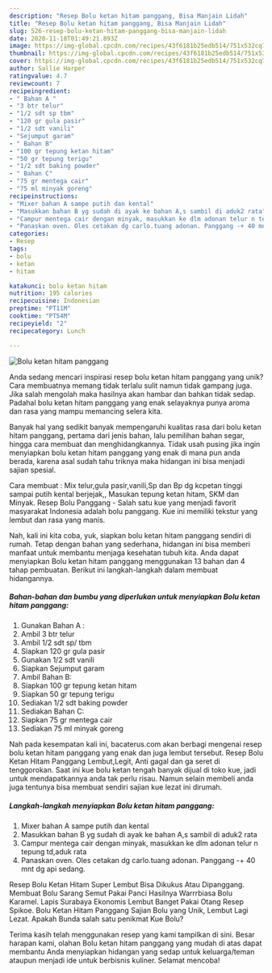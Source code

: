 ```yaml
---
description: "Resep Bolu ketan hitam panggang, Bisa Manjain Lidah"
title: "Resep Bolu ketan hitam panggang, Bisa Manjain Lidah"
slug: 526-resep-bolu-ketan-hitam-panggang-bisa-manjain-lidah
date: 2020-11-18T01:49:21.893Z
image: https://img-global.cpcdn.com/recipes/43f6181b25edb514/751x532cq70/bolu-ketan-hitam-panggang-foto-resep-utama.jpg
thumbnail: https://img-global.cpcdn.com/recipes/43f6181b25edb514/751x532cq70/bolu-ketan-hitam-panggang-foto-resep-utama.jpg
cover: https://img-global.cpcdn.com/recipes/43f6181b25edb514/751x532cq70/bolu-ketan-hitam-panggang-foto-resep-utama.jpg
author: Sallie Harper
ratingvalue: 4.7
reviewcount: 7
recipeingredient:
- " Bahan A "
- "3 btr telur"
- "1/2 sdt sp tbm"
- "120 gr gula pasir"
- "1/2 sdt vanili"
- "Sejumput garam"
- " Bahan B"
- "100 gr tepung ketan hitam"
- "50 gr tepung terigu"
- "1/2 sdt baking powder"
- " Bahan C"
- "75 gr mentega cair"
- "75 ml minyak goreng"
recipeinstructions:
- "Mixer bahan A sampe putih dan kental"
- "Masukkan bahan B yg sudah di ayak ke bahan A,s sambil di aduk2 rata"
- "Campur mentega cair dengan minyak, masukkan ke dlm adonan telur n tepung td,aduk rata"
- "Panaskan oven. Oles cetakan dg carlo.tuang adonan. Panggang -+ 40 mnt dg api sedang."
categories:
- Resep
tags:
- bolu
- ketan
- hitam

katakunci: bolu ketan hitam 
nutrition: 195 calories
recipecuisine: Indonesian
preptime: "PT11M"
cooktime: "PT54M"
recipeyield: "2"
recipecategory: Lunch

---
```



![Bolu ketan hitam panggang](https://img-global.cpcdn.com/recipes/43f6181b25edb514/751x532cq70/bolu-ketan-hitam-panggang-foto-resep-utama.jpg)

Anda sedang mencari inspirasi resep bolu ketan hitam panggang yang unik? Cara membuatnya memang tidak terlalu sulit namun tidak gampang juga. Jika salah mengolah maka hasilnya akan hambar dan bahkan tidak sedap. Padahal bolu ketan hitam panggang yang enak selayaknya punya aroma dan rasa yang mampu memancing selera kita.

Banyak hal yang sedikit banyak mempengaruhi kualitas rasa dari bolu ketan hitam panggang, pertama dari jenis bahan, lalu pemilihan bahan segar, hingga cara membuat dan menghidangkannya. Tidak usah pusing jika ingin menyiapkan bolu ketan hitam panggang yang enak di mana pun anda berada, karena asal sudah tahu triknya maka hidangan ini bisa menjadi sajian spesial.

Cara membuat : Mix telur,gula pasir,vanili,Sp dan Bp dg kcpetan tinggi sampai putih kental berjejak,, Masukan tepung ketan hitam, SKM dan Minyak. Resep Bolu Panggang - Salah satu kue yang menjadi favorit masyarakat Indonesia adalah bolu panggang. Kue ini memiliki tekstur yang lembut dan rasa yang manis.


Nah, kali ini kita coba, yuk, siapkan bolu ketan hitam panggang sendiri di rumah. Tetap dengan bahan yang sederhana, hidangan ini bisa memberi manfaat untuk membantu menjaga kesehatan tubuh kita. Anda dapat menyiapkan Bolu ketan hitam panggang menggunakan 13 bahan dan 4 tahap pembuatan. Berikut ini langkah-langkah dalam membuat hidangannya.

<!--inarticleads1-->

##### Bahan-bahan dan bumbu yang diperlukan untuk menyiapkan Bolu ketan hitam panggang:

1. Gunakan  Bahan A :
1. Ambil 3 btr telur
1. Ambil 1/2 sdt sp/ tbm
1. Siapkan 120 gr gula pasir
1. Gunakan 1/2 sdt vanili
1. Siapkan Sejumput garam
1. Ambil  Bahan B:
1. Siapkan 100 gr tepung ketan hitam
1. Siapkan 50 gr tepung terigu
1. Sediakan 1/2 sdt baking powder
1. Sediakan  Bahan C:
1. Siapkan 75 gr mentega cair
1. Sediakan 75 ml minyak goreng


Nah pada kesempatan kali ini, bacaterus.com akan berbagi mengenai resep bolu ketan hitam panggang yang enak dan juga lembut tersebut. Resep Bolu Ketan Hitam Panggang Lembut,Legit, Anti gagal dan ga seret di tenggorokan. Saat ini kue bolu ketan tengah banyak dijual di toko kue, jadi untuk mendapatkannya anda tak perlu risau. Namun selain membeli anda juga tentunya bisa membuat sendiri sajian kue lezat ini dirumah. 

<!--inarticleads2-->

##### Langkah-langkah menyiapkan Bolu ketan hitam panggang:

1. Mixer bahan A sampe putih dan kental
1. Masukkan bahan B yg sudah di ayak ke bahan A,s sambil di aduk2 rata
1. Campur mentega cair dengan minyak, masukkan ke dlm adonan telur n tepung td,aduk rata
1. Panaskan oven. Oles cetakan dg carlo.tuang adonan. Panggang -+ 40 mnt dg api sedang.


Resep Bolu Ketan Hitam Super Lembut Bisa Dikukus Atau Dipanggang. Membuat Bolu Sarang Semut Pakai Panci Hasilnya Warrrbiasa Bolu Karamel. Lapis Surabaya Ekonomis Lembut Banget Pakai Otang Resep Spikoe. Bolu Ketan Hitam Panggang Sajian Bolu yang Unik, Lembut Lagi Lezat. Apakah Bunda salah satu penikmat Kue Bolu? 

Terima kasih telah menggunakan resep yang kami tampilkan di sini. Besar harapan kami, olahan Bolu ketan hitam panggang yang mudah di atas dapat membantu Anda menyiapkan hidangan yang sedap untuk keluarga/teman ataupun menjadi ide untuk berbisnis kuliner. Selamat mencoba!
